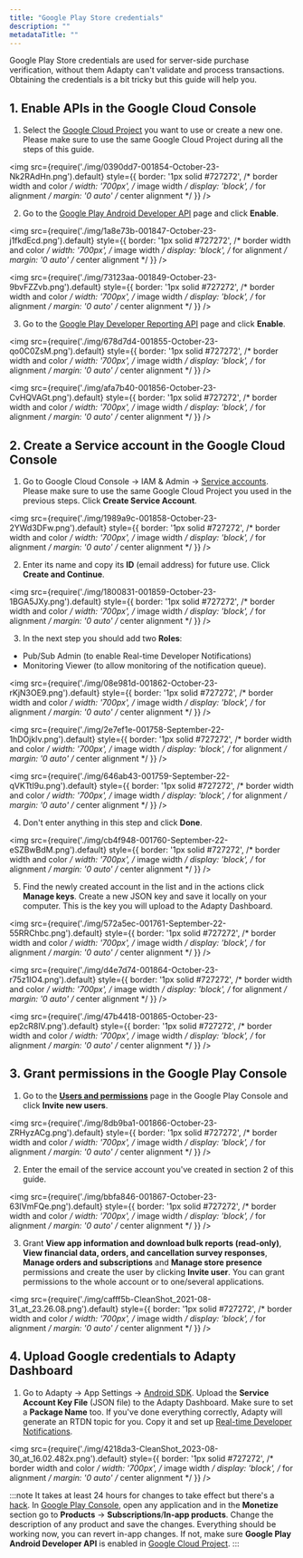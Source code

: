 ```yaml
---
title: "Google Play Store credentials"
description: ""
metadataTitle: ""
---
```


Google Play Store credentials are used for server-side purchase verification, without them Adapty can't validate and process transactions. Obtaining the credentials is a bit tricky but this guide will help you.

## 1\. Enable APIs in the Google Cloud Console

1. Select the [Google Cloud Project](https://console.cloud.google.com/welcome) you want to use or create a new one. Please make sure to use the same Google Cloud Project during all the steps of this guide.


<img
  src={require('./img/0390dd7-001854-October-23-Nk2RAdHn.png').default}
  style={{
    border: '1px solid #727272', /* border width and color */
    width: '700px', /* image width */
    display: 'block', /* for alignment */
    margin: '0 auto' /* center alignment */
  }}
/>





2. Go to the [Google Play Android Developer API](https://console.cloud.google.com/apis/library/androidpublisher.googleapis.com) page and click **Enable**.


<img
  src={require('./img/1a8e73b-001847-October-23-j1fkdEcd.png').default}
  style={{
    border: '1px solid #727272', /* border width and color */
    width: '700px', /* image width */
    display: 'block', /* for alignment */
    margin: '0 auto' /* center alignment */
  }}
/>






<img
  src={require('./img/73123aa-001849-October-23-9bvFZZvb.png').default}
  style={{
    border: '1px solid #727272', /* border width and color */
    width: '700px', /* image width */
    display: 'block', /* for alignment */
    margin: '0 auto' /* center alignment */
  }}
/>





3. Go to the [Google Play Developer Reporting API](https://console.cloud.google.com/apis/library/playdeveloperreporting.googleapis.com) page and click **Enable**.


<img
  src={require('./img/678d7d4-001855-October-23-qo0C0ZsM.png').default}
  style={{
    border: '1px solid #727272', /* border width and color */
    width: '700px', /* image width */
    display: 'block', /* for alignment */
    margin: '0 auto' /* center alignment */
  }}
/>






<img
  src={require('./img/afa7b40-001856-October-23-CvHQVAGt.png').default}
  style={{
    border: '1px solid #727272', /* border width and color */
    width: '700px', /* image width */
    display: 'block', /* for alignment */
    margin: '0 auto' /* center alignment */
  }}
/>





## 2\. Create a Service account in the Google Cloud Console

1. Go to Google Cloud Console -> IAM & Admin ->  [Service accounts](https://console.cloud.google.com/iam-admin/serviceaccounts). Please make sure to use the same Google Cloud Project you used in the previous steps. Click **Create Service Account**.


<img
  src={require('./img/1989a9c-001858-October-23-2YWd3DFw.png').default}
  style={{
    border: '1px solid #727272', /* border width and color */
    width: '700px', /* image width */
    display: 'block', /* for alignment */
    margin: '0 auto' /* center alignment */
  }}
/>





2. Enter its name and copy its **ID** (email address) for future use. Click **Create and Continue**.


<img
  src={require('./img/1800831-001859-October-23-1BGA5JXy.png').default}
  style={{
    border: '1px solid #727272', /* border width and color */
    width: '700px', /* image width */
    display: 'block', /* for alignment */
    margin: '0 auto' /* center alignment */
  }}
/>





3. In the next step you should add two **Roles**:

- Pub/Sub Admin (to enable Real-time Developer Notifications)
- Monitoring Viewer (to allow monitoring of the notification queue).


<img
  src={require('./img/08e981d-001862-October-23-rKjN3OE9.png').default}
  style={{
    border: '1px solid #727272', /* border width and color */
    width: '700px', /* image width */
    display: 'block', /* for alignment */
    margin: '0 auto' /* center alignment */
  }}
/>






<img
  src={require('./img/2e7ef1e-001758-September-22-1hDOjkIv.png').default}
  style={{
    border: '1px solid #727272', /* border width and color */
    width: '700px', /* image width */
    display: 'block', /* for alignment */
    margin: '0 auto' /* center alignment */
  }}
/>






<img
  src={require('./img/646ab43-001759-September-22-qVKTtI9u.png').default}
  style={{
    border: '1px solid #727272', /* border width and color */
    width: '700px', /* image width */
    display: 'block', /* for alignment */
    margin: '0 auto' /* center alignment */
  }}
/>





4. Don't enter anything in this step and click **Done**.


<img
  src={require('./img/cb4f948-001760-September-22-eSZBwBdM.png').default}
  style={{
    border: '1px solid #727272', /* border width and color */
    width: '700px', /* image width */
    display: 'block', /* for alignment */
    margin: '0 auto' /* center alignment */
  }}
/>





5. Find the newly created account in the list and in the actions click **Manage keys**. Create a new JSON key and save it locally on your computer. This is the key you will upload to the Adapty Dashboard.


<img
  src={require('./img/572a5ec-001761-September-22-55RRChbc.png').default}
  style={{
    border: '1px solid #727272', /* border width and color */
    width: '700px', /* image width */
    display: 'block', /* for alignment */
    margin: '0 auto' /* center alignment */
  }}
/>






<img
  src={require('./img/d4e7d74-001864-October-23-r75z1IO4.png').default}
  style={{
    border: '1px solid #727272', /* border width and color */
    width: '700px', /* image width */
    display: 'block', /* for alignment */
    margin: '0 auto' /* center alignment */
  }}
/>






<img
  src={require('./img/47b4418-001865-October-23-ep2cR8lV.png').default}
  style={{
    border: '1px solid #727272', /* border width and color */
    width: '700px', /* image width */
    display: 'block', /* for alignment */
    margin: '0 auto' /* center alignment */
  }}
/>





## 3\. Grant permissions in the Google Play Console

1. Go to the [**Users and permissions**](https://play.google.com/console/u/0/developers/users-and-permissions) page in the Google Play Console and click **Invite new users**.


<img
  src={require('./img/8db9ba1-001866-October-23-ZRHyzACg.png').default}
  style={{
    border: '1px solid #727272', /* border width and color */
    width: '700px', /* image width */
    display: 'block', /* for alignment */
    margin: '0 auto' /* center alignment */
  }}
/>





2. Enter the email of the service account you've created in section 2 of this guide.


<img
  src={require('./img/bbfa846-001867-October-23-63IVmFQe.png').default}
  style={{
    border: '1px solid #727272', /* border width and color */
    width: '700px', /* image width */
    display: 'block', /* for alignment */
    margin: '0 auto' /* center alignment */
  }}
/>





3. Grant **View app information and download bulk reports (read-only)**, **View financial data, orders, and cancellation survey responses**, **Manage orders and subscriptions** and **Manage store presence** permissions and create the user by clicking **Invite user**. You can grant permissions to the whole account or to one/several applications.


<img
  src={require('./img/cafff5b-CleanShot_2021-08-31_at_23.26.08.png').default}
  style={{
    border: '1px solid #727272', /* border width and color */
    width: '700px', /* image width */
    display: 'block', /* for alignment */
    margin: '0 auto' /* center alignment */
  }}
/>





## 4\. Upload Google credentials to Adapty Dashboard

1. Go to Adapty -> App Settings -> [Android SDK](https://app.adapty.io/settings/android-sdk). Upload the **Service Account Key File** (JSON file) to the Adapty Dashboard. Make sure to set a **Package Name** too. If you've done everything correctly, Adapty will generate an RTDN topic for you. Copy it and set up [Real-time Developer Notifications](real-time-developer-notifications-rtdn).


<img
  src={require('./img/4218da3-CleanShot_2023-08-30_at_16.02.482x.png').default}
  style={{
    border: '1px solid #727272', /* border width and color */
    width: '700px', /* image width */
    display: 'block', /* for alignment */
    margin: '0 auto' /* center alignment */
  }}
/>





:::note
It takes at least 24 hours for changes to take effect but there's a [hack](https://stackoverflow.com/a/60691844). In [Google Play Console](https://play.google.com/apps/publish/), open any application and in the **Monetize** section go to **Products** -> **Subscriptions**/**In-app products**. Change the description of any product and save the changes. Everything should be working now, you can revert in-app changes. If not, make sure **Google Play Android Developer API** is enabled in [Google Cloud Project](https://console.cloud.google.com/apis/library/androidpublisher.googleapis.com).
:::